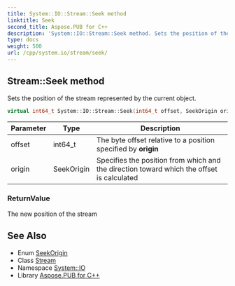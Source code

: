 ```yaml
---
title: System::IO::Stream::Seek method
linktitle: Seek
second_title: Aspose.PUB for C++
description: 'System::IO::Stream::Seek method. Sets the position of the stream represented by the current object in C++.'
type: docs
weight: 500
url: /cpp/system.io/stream/seek/
---
```

## Stream::Seek method


Sets the position of the stream represented by the current object.

```cpp
virtual int64_t System::IO::Stream::Seek(int64_t offset, SeekOrigin origin)=0
```


| Parameter | Type | Description |
| --- | --- | --- |
| offset | int64_t | The byte offset relative to a position specified by **origin** |
| origin | SeekOrigin | Specifies the position from which and the direction toward which the offset is calculated |

### ReturnValue

The new position of the stream

## See Also

* Enum [SeekOrigin](../../seekorigin/)
* Class [Stream](../)
* Namespace [System::IO](../../)
* Library [Aspose.PUB for C++](../../../)
